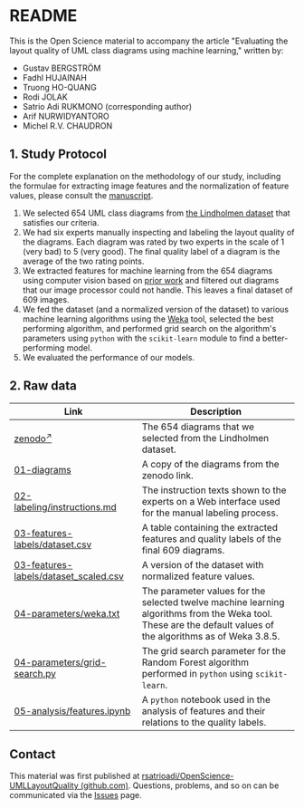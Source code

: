 # README

This is the Open Science material to accompany the article "Evaluating the layout quality of UML class diagrams using machine learning," written by:

* Gustav BERGSTRÖM
* Fadhl HUJAINAH
* Truong HO-QUANG
* Rodi JOLAK
* Satrio Adi RUKMONO (corresponding author)
* Arif NURWIDYANTORO
* Michel R.V. CHAUDRON

## 1. Study Protocol

For the complete explanation on the methodology of our study, including the formulae for extracting image features and the normalization of feature values, please consult the [manuscript](preprint.pdf).

1. We selected 654 UML class diagrams from [the Lindholmen dataset](http://www.models-db.com/) that satisfies our criteria.
2. We had six experts manually inspecting and labeling the layout quality of the diagrams. Each diagram was rated by two experts in the scale of 1 (very bad) to 5 (very good). The final quality label of a diagram is the average of the two rating points.
3. We extracted features for machine learning from the 654 diagrams using computer vision based on [prior work](https://doi.org/10.1109/APSEC.2014.65) and filtered out diagrams that our image processor could not handle. This leaves a final dataset of 609 images.
4. We fed the dataset (and a normalized version of the dataset) to various machine learning algorithms using the [Weka](https://www.cs.waikato.ac.nz/~ml/weka/) tool, selected the best performing algorithm, and performed grid search on the algorithm's parameters using `python` with the `scikit-learn` module to find a better-performing model.
5. We evaluated the performance of our models.

## 2. Raw data

|Link|Description|
|-|-|
|[zenodo<sup>↗</sup>](https://zenodo.org/record/5037744#.YO1lUagzaUk)|The 654 diagrams that we selected from the Lindholmen dataset.|
[01-diagrams](01-diagrams/)|A copy of the diagrams from the zenodo link.|
|[02-labeling/instructions.md](02-labeling/instructions.md)|The instruction texts shown to the experts on a Web interface used for the manual labeling process.|
|[03-features-labels/dataset.csv](03-features-labels/dataset.csv)|A table containing the extracted features and quality labels of the final 609 diagrams.|
|[03-features-labels/dataset_scaled.csv](03-features-labels/dataset_scaled.csv)|A version of the dataset with normalized feature values.|
|[04-parameters/weka.txt](04-parameters/weka.txt)|The parameter values for the selected twelve machine learning algorithms from the Weka tool. These are the default values of the algorithms as of Weka 3.8.5.|
|[04-parameters/grid-search.py](04-parameters/grid-search.py)|The grid search parameter for the Random Forest algorithm performed in `python` using `scikit-learn`.|
|[05-analysis/features.ipynb](05-analysis/features.ipynb)|A `python` notebook used in the analysis of features and their relations to the quality labels.|

## Contact

This material was first published at [rsatrioadi/OpenScience-UMLLayoutQuality (github.com)](https://github.com/rsatrioadi/OpenScience-UMLLayoutQuality). Questions, problems, and so on can be communicated via the [Issues](https://github.com/rsatrioadi/OpenScience-UMLLayoutQuality/issues) page.